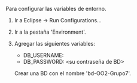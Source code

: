 Para configurar las variables de entorno.
1. Ir a Eclipse -> Run Configurations...
2. Ir a la pestaña 'Environment'.
3. Agregar las siguientes variables:
     - DB_USERNAME: <su nombre de usuario de BD>
     - DB_PASSWORD: <su contraseña de BD>
  
   Crear una BD con el nombre 'bd-OO2-Grupo7'.
